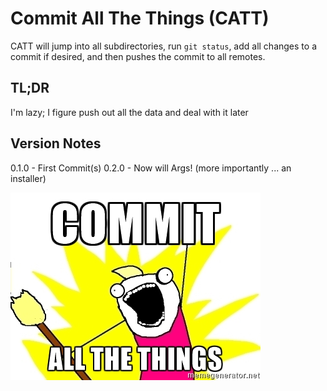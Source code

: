 Commit All The Things (CATT)
============================
CATT will jump into all subdirectories, run `git status`, add all changes to a commit if desired, and then pushes the commit to all remotes.

TL;DR
------
I'm lazy; I figure push out all the data and deal with it later

Version Notes
-------------
0.1.0 - First Commit(s)
0.2.0 - Now will Args! (more importantly ... an installer)

![You know you want to ...](CATT.jpg)
